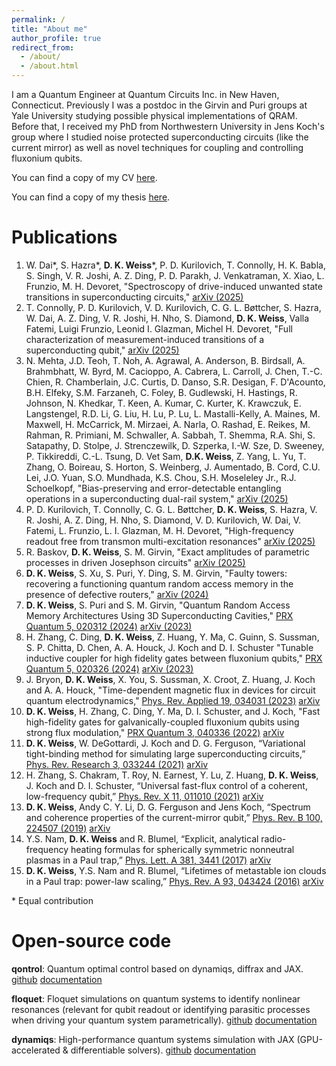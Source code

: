 ```yaml
---
permalink: /
title: "About me"
author_profile: true
redirect_from: 
  - /about/
  - /about.html
---
```


I am a Quantum Engineer at Quantum Circuits Inc. in New Haven, Connecticut. Previously I was a postdoc in the Girvin and Puri groups at Yale University studying possible physical implementations of QRAM. Before that, I received my PhD from Northwestern University in Jens Koch's group where I studied noise protected superconducting circuits (like the current mirror) as well as novel techniques for coupling and controlling fluxonium qubits.

You can find a copy of my CV <a href="../files/D_K_Weiss_CV.pdf" target="_blank">here</a>.

You can find a copy of my thesis <a href="../files/Danny_Thesis_Final.pdf" target="_blank">here</a>.

# Publications

1. W. Dai\*, S. Hazra\*, **D. K. Weiss**\*, P. D. Kurilovich, T. Connolly, H. K. Babla, S. Singh, V. R. Joshi, A. Z. Ding, P. D. Parakh, J. Venkatraman, X. Xiao, L. Frunzio, M. H. Devoret, "Spectroscopy of drive-induced unwanted state transitions in superconducting circuits," [arXiv (2025)](https://arxiv.org/abs/2506.24070)
2. T. Connolly, P. D. Kurilovich, V. D. Kurilovich, C. G. L. Bøttcher, S. Hazra, W. Dai, A. Z. Ding, V. R. Joshi, H. Nho, S. Diamond, **D. K. Weiss**, Valla Fatemi, Luigi Frunzio, Leonid I. Glazman, Michel H. Devoret, "Full characterization of measurement-induced transitions of a superconducting qubit," [arXiv (2025)](https://arxiv.org/abs/2506.05306)
3. N. Mehta, J.D. Teoh, T. Noh, A. Agrawal, A. Anderson, B. Birdsall, A. Brahmbhatt, W. Byrd, M. Cacioppo, A. Cabrera, L. Carroll, J. Chen, T.-C. Chien, R. Chamberlain, J.C. Curtis, D. Danso, S.R. Desigan, F. D'Acounto, B.H. Elfeky, S.M. Farzaneh, C. Foley, B. Gudlewski, H. Hastings, R. Johnson, N. Khedkar, T. Keen, A. Kumar, C. Kurter, K. Krawczuk, E. Langstengel, R.D. Li, G. Liu, H. Lu, P. Lu, L. Mastalli-Kelly, A. Maines, M. Maxwell, H. McCarrick, M. Mirzaei, A. Narla, O. Rashad, E. Reikes, M. Rahman, R. Primiani, M. Schwaller, A. Sabbah, T. Shemma, R.A. Shi, S. Satapathy, D. Stolpe, J. Strenczewilk, D. Szperka, I.-W. Sze, D. Sweeney, P. Tikkireddi, C.-L. Tsung, D. Vet Sam, **D.K. Weiss**, Z. Yang, L. Yu, T. Zhang, O. Boireau, S. Horton, S. Weinberg, J. Aumentado, B. Cord, C.U. Lei, J.O. Yuan, S.O. Mundhada, K.S. Chou, S.H. Moseleley Jr., R.J. Schoelkopf,
"Bias-preserving and error-detectable entangling operations in a superconducting dual-rail system," [arXiv (2025)](https://arxiv.org/abs/2503.10935)
4. P. D. Kurilovich, T. Connolly, C. G. L. Bøttcher, **D. K. Weiss**, S. Hazra, V. R. Joshi, A. Z. Ding, H. Nho, S. Diamond, V. D. Kurilovich, W. Dai, V. Fatemi, L. Frunzio, L. I. Glazman, M. H. Devoret, "High-frequency readout free from transmon multi-excitation resonances" [arXiv (2025)](https://arxiv.org/abs/2501.09161)
5. R. Baskov, **D. K. Weiss**, S. M. Girvin, "Exact amplitudes of parametric processes in driven Josephson circuits" [arXiv (2025)](https://arxiv.org/abs/2501.07784)
6. **D. K. Weiss**, S. Xu, S. Puri, Y. Ding, S. M. Girvin, "Faulty towers: recovering a functioning quantum random access memory in the presence of defective routers," [arXiv (2024)](https://arxiv.org/abs/2411.15612)
7. **D. K. Weiss**, S. Puri and S. M. Girvin, "Quantum Random Access Memory Architectures Using 3D Superconducting Cavities," [PRX Quantum 5, 020312 (2024)](https://doi.org/10.1103/PRXQuantum.5.020312) [arXiv (2023)](https://arxiv.org/abs/2310.08288)
8. H. Zhang, C. Ding, **D. K. Weiss**, Z. Huang, Y. Ma, C. Guinn, S. Sussman, S. P. Chitta, D. Chen, A. A. Houck, J. Koch and D. I. Schuster "Tunable inductive coupler for high fidelity gates between fluxonium qubits," [PRX Quantum 5, 020326 (2024)](https://doi.org/10.1103/PRXQuantum.5.020326) [arXiv (2023)](https://arxiv.org/abs/2309.05720)
9. J. Bryon, **D. K. Weiss**, X. You, S. Sussman, X. Croot, Z. Huang, J. Koch and A. A. Houck,
   "Time-dependent magnetic flux in devices for circuit quantum electrodynamics,"
   [Phys. Rev. Applied 19, 034031 (2023)](https://journals.aps.org/prapplied/abstract/10.1103/PhysRevApplied.19.034031) [arXiv](https://arxiv.org/abs/2208.03738)
10. **D. K. Weiss**, H. Zhang, C. Ding, Y. Ma, D. I. Schuster, and J. Koch, "Fast high-fidelity gates 
    for galvanically-coupled fluxonium qubits using strong flux modulation," [PRX Quantum 3, 040336 (2022)](https://journals.aps.org/prxquantum/abstract/10.1103/PRXQuantum.3.040336) [arXiv](https://arxiv.org/abs/2207.03971)
11. **D. K. Weiss**, W. DeGottardi, J. Koch and D. G. Ferguson, “Variational tight-binding method for
simulating large superconducting circuits,” [Phys. Rev. Research 3, 033244 (2021)](https://journals.aps.org/prresearch/abstract/10.1103/PhysRevResearch.3.033244) [arXiv](https://arxiv.org/abs/2104.14377)
12. H. Zhang, S. Chakram, T. Roy, N. Earnest, Y. Lu, Z. Huang, **D. K. Weiss**, J. Koch and D. I. Schuster,
“Universal fast-flux control of a coherent, low-frequency qubit,” [Phys. Rev. X 11, 011010 (2021)](https://journals.aps.org/prx/abstract/10.1103/PhysRevX.11.011010) [arXiv](https://arxiv.org/abs/2002.10653)
13. **D. K. Weiss**, Andy C. Y. Li, D. G. Ferguson and Jens Koch, “Spectrum and coherence properties of the
current-mirror qubit,” [Phys. Rev. B 100, 224507 (2019)](https://journals.aps.org/prb/abstract/10.1103/PhysRevB.100.224507) [arXiv](https://arxiv.org/abs/1908.04615)
14. Y.S. Nam, **D. K. Weiss** and R. Blumel, “Explicit, analytical radio-frequency heating formulas for spherically
symmetric nonneutral plasmas in a Paul trap,” [Phys. Lett. A 381, 3441 (2017)](https://www.sciencedirect.com/science/article/abs/pii/S037596011730840X) [arXiv](https://arxiv.org/abs/1708.03339)
15. **D. K. Weiss**, Y.S. Nam and R. Blumel, “Lifetimes of metastable ion clouds in a Paul trap: power-law
scaling,” [Phys. Rev. A 93, 043424 (2016)](https://journals.aps.org/pra/abstract/10.1103/PhysRevA.93.043424) [arXiv](https://arxiv.org/abs/1512.02534)

\* Equal contribution

# Open-source code

**qontrol**: Quantum optimal control based on dynamiqs, diffrax and JAX. [github](https://github.com/dkweiss31/qontrol) [documentation](https://dkweiss.net/qontrol/)

**floquet**: Floquet simulations on quantum systems to identify nonlinear resonances (relevant for qubit readout or identifying parasitic processes when driving your quantum system parametrically). [github](https://github.com/dkweiss31/floquet) [documentation](https://dkweiss.net/floquet/)

**dynamiqs**: High-performance quantum systems simulation with JAX (GPU-accelerated & differentiable solvers). [github](https://github.com/dynamiqs/dynamiqs) [documentation](https://www.dynamiqs.org/)
